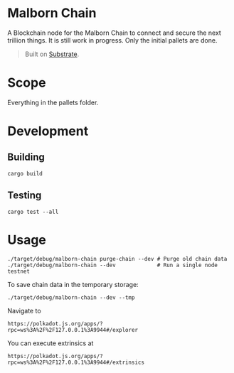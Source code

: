 
# Malborn Chain

A Blockchain node for the Malborn Chain to connect and secure the next trillion things. It is still work in progress. Only the initial pallets are done. 

> Built on [Substrate](https://substrate.dev).
# Scope

Everything in the pallets folder.

# Development

## Building
```
cargo build
```

## Testing
```
cargo test --all
```

# Usage
```
./target/debug/malborn-chain purge-chain --dev # Purge old chain data
./target/debug/malborn-chain --dev             # Run a single node testnet
```

To save chain data in the temporary storage:

```
./target/debug/malborn-chain --dev --tmp
```

Navigate to 

```
https://polkadot.js.org/apps/?rpc=ws%3A%2F%2F127.0.0.1%3A9944#/explorer
```

You can execute extrinsics at

```
https://polkadot.js.org/apps/?rpc=ws%3A%2F%2F127.0.0.1%3A9944#/extrinsics
```
